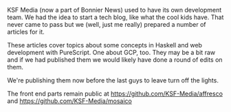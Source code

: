 KSF Media (now a part of Bonnier News) used to have its own
development team.  We had the idea to start a tech blog, like what the
cool kids have.  That never came to pass but we (well, just me really)
prepared a number of articles for it.

These articles cover topics about some concepts in Haskell and web
development with PureScript.  One about GCP, too.  They may be a bit
raw and if we had published them we would likely have done a round of
edits on them.

We're publishing them now before the last guys to leave turn off the
lights.

The front end parts remain public at
https://github.com/KSF-Media/affresco and
https://github.com/KSF-Media/mosaico

